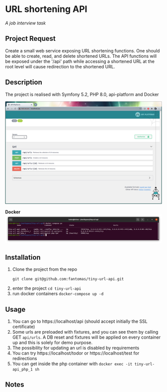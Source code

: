 # URL shortening API
_A job interview task_

## Project Request
Create a small web service exposing URL shortening functions. One should be able to create, read, and delete shortened URLs.
The API functions will be exposed under the '/api' path while accessing a shortened URL at the root level will cause redirection to the shortened URL.

## Description
The project is realised with Symfony 5.2, PHP 8.0, api-platform and Docker

![UI](public/img/UI.png?raw=true "UI")

**Docker**
![Docker Containers](public/img/docker_containers.png?raw=true "Docker Containers")

## Installation
1. Clone the project from the repo
    ```
    git clone git@github.com:fantomas/tiny-url-api.git
    ```
2. enter the project `cd tiny-url-api`
3. run docker containers `docker-compose up -d`

## Usage
1. You can go to https://localhost/api (should accept initially the SSL certificate)
2. Some urls are preloaded with fixtures, and you can see them by calling GET `api/urls`. A DB reset and fixtures will be applied on every container up and this is solely for demo purpose.
3. The possibility for updating an url is disabled by requirements
4. You can try https://localhost/todor or https://localhost/test for redirections
5. You can get inside the php container with `docker exec -it tiny-url-api_php_1 sh`

## Notes


